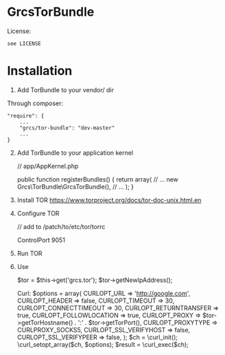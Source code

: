 GrcsTorBundle
=============

License:

    see LICENSE

Installation
============

1) Add TorBundle to your vendor/ dir

Through composer:

    "require": {
        ...
        "grcs/tor-bundle": "dev-master"
        ...
    }

2) Add TorBundle to your application kernel

    // app/AppKernel.php

    public function registerBundles()
    {
        return array(
            // ...
            new Grcs\TorBundle\GrcsTorBundle(),
            // ...
        );
    }

4) Install TOR https://www.torproject.org/docs/tor-doc-unix.html.en

5) Configure TOR

    // add to /patch/to/etc/tor/torrc
    
    ControlPort 9051
    
6) Run TOR

7) Use

    $tor = $this->get('grcs.tor');
    $tor->getNewIpAddress();
    
    Curl:
    $options = array(
        CURLOPT_URL            => 'http://google.com',
        CURLOPT_HEADER         => false,
        CURLOPT_TIMEOUT        => 30,
        CURLOPT_CONNECTTIMEOUT => 30,
        CURLOPT_RETURNTRANSFER => true,
        CURLOPT_FOLLOWLOCATION => true,
        CURLOPT_PROXY          => $tor->getTorHostname() . ':' . $tor->getTorPort(),
        CURLOPT_PROXYTYPE      => CURLPROXY_SOCKS5,
        CURLOPT_SSL_VERIFYHOST => false,
        CURLOPT_SSL_VERIFYPEER => false,
    );
    $ch = \curl_init();
    \curl_setopt_array($ch, $options);
    $result = \curl_exec($ch);
